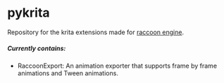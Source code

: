 # pykrita

Repository for the krita extensions made for [raccoon engine](https://github.com/lewislepton/raccoon).

##### Currently contains:
  - RaccoonExport: An animation exporter that supports frame by frame animations and Tween animations.

